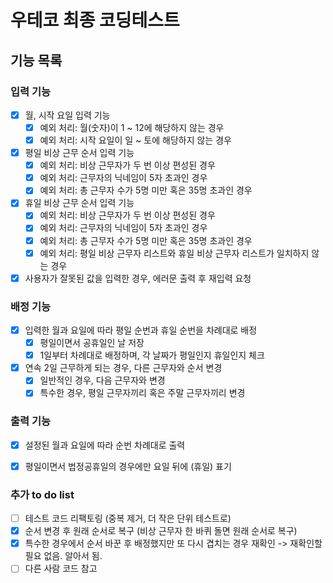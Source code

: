 # 우테코 최종 코딩테스트

## 기능 목록

### 입력 기능
- [x] 월, 시작 요일 입력 기능
  - [x] 예외 처리: 월(숫자)이 1 ~ 12에 해당하지 않는 경우 
  - [x] 예외 처리: 시작 요일이 일 ~ 토에 해당하지 않는 경우
- [x] 평일 비상 근무 순서 입력 기능
  - [x] 예외 처리: 비상 근무자가 두 번 이상 편성된 경우
  - [x] 예외 처리: 근무자의 닉네임이 5자 초과인 경우
  - [x] 예외 처리: 총 근무자 수가 5명 미만 혹은 35명 초과인 경우
- [x] 휴일 비상 근무 순서 입력 기능
  - [x] 예외 처리: 비상 근무자가 두 번 이상 편성된 경우
  - [x] 예외 처리: 근무자의 닉네임이 5자 초과인 경우
  - [x] 예외 처리: 총 근무자 수가 5명 미만 혹은 35명 초과인 경우
  - [x] 예외 처리: 평일 비상 근무자 리스트와 휴일 비상 근무자 리스트가 일치하지 않는 경우
- [x] 사용자가 잘못된 값을 입력한 경우, 에러문 출력 후 재입력 요청

### 배정 기능
- [x] 입력한 월과 요일에 따라 평일 순번과 휴일 순번을 차례대로 배정
  - [x] 평일이면서 공휴일인 날 저장
  - [x] 1일부터 차례대로 배정하며, 각 날짜가 평일인지 휴일인지 체크
- [x] 연속 2일 근무하게 되는 경우, 다른 근무자와 순서 변경
  - [x] 일반적인 경우, 다음 근무자와 변경
  - [x] 특수한 경우, 평일 근무자끼리 혹은 주말 근무자끼리 변경

### 출력 기능
- [x] 설정된 월과 요일에 따라 순번 차례대로 출력
- [x] 평일이면서 법정공휴일의 경우에만 요일 뒤에 (휴일) 표기


### 추가 to do list
- [ ] 테스트 코드 리팩토링 (중복 제거, 더 작은 단위 테스트로)
- [x] 순서 변경 후 원래 순서로 복구 (비상 근무자 한 바퀴 돌면 원래 순서로 복구)
- [x] 특수한 경우에서 순서 바꾼 후 배정했지만 또 다시 겹치는 경우 재확인 -> 재확인할 필요 없음. 알아서 됨.
- [ ] 다른 사람 코드 참고